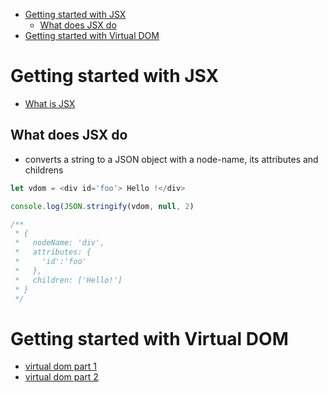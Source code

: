 - [Getting started with JSX](#org59234f3)
  - [What does JSX do](#org670926c)
- [Getting started with Virtual DOM](#org0b65bac)


<a id="org59234f3"></a>

# Getting started with JSX

-   [What is JSX](https://jasonformat.com/wtf-is-jsx/)


<a id="org670926c"></a>

## What does JSX do

-   converts a string to a JSON object with a node-name, its attributes and childrens

```js
let vdom = <div id='foo'> Hello !</div>

console.log(JSON.stringify(vdom, null, 2)

/**
 * {
 *   nodeName: 'div',
 *   attributes: {
 *     'id':'foo'
 *   },
 *   children: ['Hello!']
 * }
 */

```


<a id="org0b65bac"></a>

# Getting started with Virtual DOM

-   [virtual dom part 1](https://medium.com/@deathmood/how-to-write-your-own-virtual-dom-ee74acc13060)
-   [virtual dom part 2](https://medium.com/@deathmood/write-your-virtual-dom-2-props-events-a957608f5c76)
